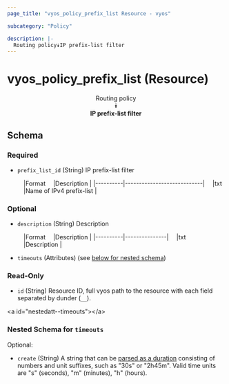 ```yaml
---
page_title: "vyos_policy_prefix_list Resource - vyos"

subcategory: "Policy"

description: |- 
  Routing policy⯯IP prefix-list filter
---
```


# vyos_policy_prefix_list (Resource)
<center>

Routing policy  
⯯  
**IP prefix-list filter**


</center>

## Schema

### Required

- `prefix_list_id` (String) IP prefix-list filter

    &emsp;|Format  &emsp;|Description               |
    |----------|----------------------------|
    &emsp;|txt     &emsp;|Name of IPv4 prefix-list  |

### Optional

- `description` (String) Description

    &emsp;|Format  &emsp;|Description  |
    |----------|---------------|
    &emsp;|txt     &emsp;|Description  |
- `timeouts` (Attributes) (see [below for nested schema](#nestedatt--timeouts))

### Read-Only

- `id` (String) Resource ID, full vyos path to the resource with each field separated by dunder (`__`).

&lt;a id=&#34;nestedatt--timeouts&#34;&gt;&lt;/a&gt;
### Nested Schema for `timeouts`

Optional:

- `create` (String) A string that can be [parsed as a duration](https://pkg.go.dev/time#ParseDuration) consisting of numbers and unit suffixes, such as &#34;30s&#34; or &#34;2h45m&#34;. Valid time units are &#34;s&#34; (seconds), &#34;m&#34; (minutes), &#34;h&#34; (hours).  
